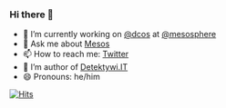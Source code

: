 ### Hi there 👋

<!--
**janisz/janisz** is a ✨ _special_ ✨ repository because its `README.md` (this file) appears on your GitHub profile.

Here are some ideas to get you started:
-->

- 🔭 I’m currently working on [@dcos](https://github.com/dcos) at [@mesosphere](https://github.com/mesosphere)
- 💬 Ask me about [Mesos](https://stackoverflow.com/tags/mesos/)
- 📫 How to reach me: [Twitter](https://twitter.com/janiszt)
- 📰 I’m author of [Detektywi.IT](https://detektywi.it/author/janiszt/)
- 😄 Pronouns: he/him

[![Hits](http://hits.dwyl.com/janisz/janisz.svg)](http://hits.dwyl.com/jaisz/janisz)


